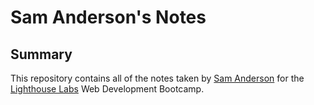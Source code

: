 # Sam Anderson's Notes

## Summary 

This repository contains all of the notes taken by [Sam Anderson](https://github.com/samjanderson) for the [Lighthouse Labs](https://www.lighthouselabs.ca/) Web Development Bootcamp.
